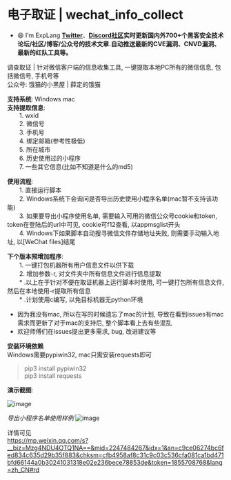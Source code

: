 

# 电子取证 | wechat_info_collect 

- 😄 I’m ExpLang [**Twitter**](https://twitter.com/ExpLang_Cn)、[**Discord社区**](https://discord.gg/mnD8pbU4Zw)**实时更新国内外700+个黑客安全技术论坛/社区/博客/公众号的技术文章.自动推送最新的CVE漏洞、CNVD漏洞、最新的红队工具等。**

调查取证 | 针对微信客户端的信息收集工具, 一键提取本地PC所有的微信信息, 包括微信号, 手机号等  
公众号: 饿猫的小黑屋 | 薛定的饿猫  
  
__支持系统__: Windows mac  
__支持提取信息__:  
&emsp;&emsp;1. wxid  
&emsp;&emsp;2. 微信号  
&emsp;&emsp;3. 手机号  
&emsp;&emsp;4. 绑定邮箱(参考性极低)  
&emsp;&emsp;5. 所在城市  
&emsp;&emsp;6. 历史使用过的小程序  
&emsp;&emsp;7. 一些其它信息(比如不知道是什么的md5)  
  
__使用流程__:  
&emsp;&emsp;1. 直接运行脚本  
&emsp;&emsp;2. Windows系统下会询问是否导出历史使用小程序名单(mac暂不支持该功能)  
&emsp;&emsp;3. 如果要导出小程序使用名单, 需要输入可用的微信公众号cookie和token, token在登陆后的url中可见, cookie可f12查看, 以appmsglist开头  
&emsp;&emsp;4. Windows下如果脚本自动搜寻微信文件存储地址失败, 则需要手动输入地址, 以[WeChat files]结尾  
  
__下个版本预增加程序__:  
&emsp;&emsp;1. 一键打包机器所有用户信息文件以供下载  
&emsp;&emsp;2. 增加参数-r, 对文件夹中所有信息文件进行信息提取  
&emsp;&emsp;* .以上在于针对不便在取证机器上运行脚本时使用, 可一键打包所有信息文件, 然后在本地使用-r提取所有信息  
&emsp;&emsp;* .计划使用c编写, 以免目标机器无python环境  

* 因为我没有mac, 所以在写的时候遗忘了mac的计划, 导致在看到issues有mac需求而更新了对于mac的支持后, 整个脚本看上去有些混乱  
* 欢迎师傅们在issues提出更多需求, bug, 改进建议等  

__安装环境依赖__  
Windows需要pypiwin32, mac只需安装requests即可  

>pip3 install pypiwin32  
>pip3 install requests  
  
__演示截图__:  

![image](https://user-images.githubusercontent.com/19652329/167609080-fe2bb5fe-9dd7-4556-a54b-e5087f1b0516.png)  
  
*导出小程序名单使用样例*
![image](https://user-images.githubusercontent.com/19652329/167623636-925c3302-7811-4031-a6d6-f055481f1110.png)  
  
详情可见  
https://mp.weixin.qq.com/s?__biz=Mzg4NDU4OTQ1NA==&mid=2247484267&idx=1&sn=c9ce06274bc6fed834c635d29b35f883&chksm=cfb4958af8c31c9c03c536cfa081ca1bd471bfd66144a0b30241031318e02e236bece78853de&token=1855708768&lang=zh_CN#rd 
